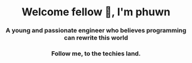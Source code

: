 <h1 align="center">Welcome fellow 👋, I'm phuwn</h1>
<h3 align="center">A young and passionate engineer who believes programming can rewrite this world</h3>
<h3 align="center">Follow me, to the techies land.</h3>

<!--
**phuwn/phuwn** is a ✨ _special_ ✨ repository because its `README.md` (this file) appears on your GitHub profile.

Here are some ideas to get you started:

- 🔭 I’m currently working on ...
- 🌱 I’m currently learning ...
- 👯 I’m looking to collaborate on ...
- 🤔 I’m looking for help with ...
- 💬 Ask me about ...
- 📫 How to reach me: ...
- 😄 Pronouns: ...
- ⚡ Fun fact: ...
-->

